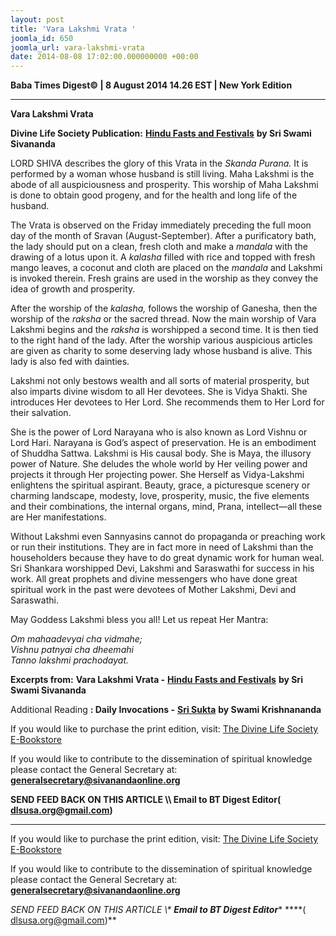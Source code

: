 ```yaml
---
layout: post
title: 'Vara Lakshmi Vrata '
joomla_id: 650
joomla_url: vara-lakshmi-vrata
date: 2014-08-08 17:02:00.000000000 +00:00
---
```

  








































**Baba Times Digest© | 8 August 2014 14.26 EST | New York Edition**

* * *  



**Vara Lakshmi Vrata**



**Divine Life Society Publication:** [**Hindu Fasts and Festivals**](http://www.dlshq.org/download/hindufest.htm#_VPID_29) **by Sri Swami Sivananda**



LORD SHIVA describes the glory of this Vrata in the _Skanda Purana._ It is performed by a woman whose husband is still living. Maha Lakshmi is the abode of all auspiciousness and prosperity. This worship of Maha Lakshmi is done to obtain good progeny, and for the health and long life of the husband.



The Vrata is observed on the Friday immediately preceding the full moon day of the month of Sravan (August-September). After a purificatory bath, the lady should put on a clean, fresh cloth and make a _mandala_ with the drawing of a lotus upon it. A _kalasha_ filled with rice and topped with fresh mango leaves, a coconut and cloth are placed on the _mandala_ and Lakshmi is invoked therein. Fresh grains are used in the worship as they convey the idea of growth and prosperity.



After the worship of the _kalasha,_ follows the worship of Ganesha, then the worship of the _raksha_ or the sacred thread. Now the main worship of Vara Lakshmi begins and the _raksha_ is worshipped a second time. It is then tied to the right hand of the lady. After the worship various auspicious articles are given as charity to some deserving lady whose husband is alive. This lady is also fed with dainties.



Lakshmi not only bestows wealth and all sorts of material prosperity, but also imparts divine wisdom to all Her devotees. She is Vidya Shakti. She introduces Her devotees to Her Lord. She recommends them to Her Lord for their salvation.



She is the power of Lord Narayana who is also known as Lord Vishnu or Lord Hari. Narayana is God’s aspect of preservation. He is an embodiment of Shuddha Sattwa. Lakshmi is His causal body. She is Maya, the illusory power of Nature. She deludes the whole world by Her veiling power and projects it through Her projecting power. She Herself as Vidya-Lakshmi enlightens the spiritual aspirant. Beauty, grace, a picturesque scenery or charming landscape, modesty, love, prosperity, music, the five elements and their combinations, the internal organs, mind, Prana, intellect—all these are Her manifestations.



Without Lakshmi even Sannyasins cannot do propaganda or preaching work or run their institutions. They are in fact more in need of Lakshmi than the householders because they have to do great dynamic work for human weal. Sri Shankara worshipped Devi, Lakshmi and Saraswathi for success in his work. All great prophets and divine messengers who have done great spiritual work in the past were devotees of Mother Lakshmi, Devi and Saraswathi.



May Goddess Lakshmi bless you all! Let us repeat Her Mantra:



_Om mahaadevyai cha vidmahe;_   
 _Vishnu patnyai cha dheemahi_   
 _Tanno lakshmi prachodayat._



**Excerpts from:**  **Vara Lakshmi Vrata -** [**Hindu Fasts and Festivals**](http://www.dlshq.org/download/hindufest.htm#_VPID_29) **by Sri Swami Sivananda**



Additional Reading **: Daily Invocations -** [**Sri Sukta**](http://www.swami-krishnananda.org/invoc/in_sria.html) **by Swami Krishnananda**

  

If you would like to purchase the print edition, visit: [The Divine Life Society E-Bookstore](http://www.dlshq.org/download/download.htm)

If you would like to contribute to the dissemination of spiritual knowledge please contact the General Secretary at: [](mailto:%20%3Cscript%20type=%27text/javascript%27%3E%20%3C%21--%20var%20prefix%20=%20%27ma%27%20+%20%27il%27%20+%20%27to%27;%20var%20path%20=%20%27hr%27%20+%20%27ef%27%20+%20%27=%27;%20var%20addy57016%20=%20%27generalsecretary%27%20+%20%27@%27;%20addy57016%20=%20addy57016%20+%20%27sivanandaonline%27%20+%20%27.%27%20+%20%27org%27;%20document.write%28%27%3Ca%20%27%20+%20path%20+%20%27%5C%27%27%20+%20prefix%20+%20%27:%27%20+%20addy57016%20+%20%27%5C%27%3E%27%29;%20document.write%28addy57016%29;%20document.write%28%27%3C%5C/a%3E%27%29;%20//--%3E%5Cn%20%3C/script%3E%3Cscript%20type=%27text/javascript%27%3E%20%3C%21--%20document.write%28%27%3Cspan%20style=%5C%27display:%20none;%5C%27%3E%27%29;%20//--%3E%20%3C/script%3EThis%20email%20address%20is%20being%20protected%20from%20spambots.%20You%20need%20JavaScript%20enabled%20to%20view%20it.%20%3Cscript%20type=%27text/javascript%27%3E%20%3C%21--%20document.write%28%27%3C/%27%29;%20document.write%28%27span%3E%27%29;%20//--%3E%20%3C/script%3E?subject=Contribution%20to%20Dissemination%20of%20Spiritual%20Knowledge)**[generalsecretary@sivanandaonline.org](mailto:generalsecretary@sivanandaonline.org)**

**SEND FEED BACK ON THIS ARTICLE \\\ Email to BT Digest Editor[](mailto:%20%3Cscript%20type=%27text/javascript%27%3E%20%3C%21--%20var%20prefix%20=%20%27ma%27%20+%20%27il%27%20+%20%27to%27;%20var%20path%20=%20%27hr%27%20+%20%27ef%27%20+%20%27=%27;%20var%20addy72654%20=%20%27dlsusa.org%27%20+%20%27@%27;%20addy72654%20=%20addy72654%20+%20%27gmail%27%20+%20%27.%27%20+%20%27com%27;%20document.write%28%27%3Ca%20%27%20+%20path%20+%20%27%5C%27%27%20+%20prefix%20+%20%27:%27%20+%20addy72654%20+%20%27%5C%27%3E%27%29;%20document.write%28addy72654%29;%20document.write%28%27%3C%5C/a%3E%27%29;%20//--%3E%5Cn%20%3C/script%3E%3Cscript%20type=%27text/javascript%27%3E%20%3C%21--%20document.write%28%27%3Cspan%20style=%5C%27display:%20none;%5C%27%3E%27%29;%20//--%3E%20%3C/script%3EThis%20email%20address%20is%20being%20protected%20from%20spambots.%20You%20need%20JavaScript%20enabled%20to%20view%20it.%20%3Cscript%20type=%27text/javascript%27%3E%20%3C%21--%20document.write%28%27%3C/%27%29;%20document.write%28%27span%3E%27%29;%20//--%3E%20%3C/script%3E?subject=DLS%20Posts)( [dlsusa.org@gmail.com](mailto:dlsusa.org@gmail.com))**



* * *



  

If you would like to purchase the print edition, visit: [The Divine Life Society E-Bookstore](http://www.dlshq.org/download/download.htm)

If you would like to contribute to the dissemination of spiritual knowledge please contact the General Secretary at: **[generalsecretary@sivanandaonline.org](mailto:generalsecretary@sivanandaonline.org)**

**SEND FEED BACK ON THIS ARTICLE \\\**  **Email to BT Digest Editor**** [](mailto:%20%3Cscript%20type=%27text/javascript%27%3E%20%3C%21--%20var%20prefix%20=%20%27ma%27%20+%20%27il%27%20+%20%27to%27;%20var%20path%20=%20%27hr%27%20+%20%27ef%27%20+%20%27=%27;%20var%20addy72654%20=%20%27dlsusa.org%27%20+%20%27@%27;%20addy72654%20=%20addy72654%20+%20%27gmail%27%20+%20%27.%27%20+%20%27com%27;%20document.write%28%27%3Ca%20%27%20+%20path%20+%20%27%5C%27%27%20+%20prefix%20+%20%27:%27%20+%20addy72654%20+%20%27%5C%27%3E%27%29;%20document.write%28addy72654%29;%20document.write%28%27%3C%5C/a%3E%27%29;%20//--%3E%5Cn%20%3C/script%3E%3Cscript%20type=%27text/javascript%27%3E%20%3C%21--%20document.write%28%27%3Cspan%20style=%5C%27display:%20none;%5C%27%3E%27%29;%20//--%3E%20%3C/script%3EThis%20email%20address%20is%20being%20protected%20from%20spambots.%20You%20need%20JavaScript%20enabled%20to%20view%20it.%20%3Cscript%20type=%27text/javascript%27%3E%20%3C%21--%20document.write%28%27%3C/%27%29;%20document.write%28%27span%3E%27%29;%20//--%3E%20%3C/script%3E?subject=DLS%20Posts)****( [dlsusa.org@gmail.com](mailto:dlsusa.org@gmail.com))**  
